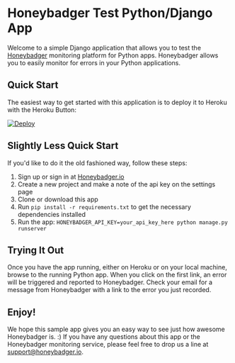 # Honeybadger Test Python/Django App

Welcome to a simple Django application that allows you to test the
[Honeybadger](https://www.honeybadger.io) monitoring platform for Python apps.
Honeybadger allows you to easily monitor for errors in your Python
applications.

## Quick Start

The easiest way to get started with this application is to deploy it to
Heroku with the Heroku Button:

[![Deploy](https://www.herokucdn.com/deploy/button.png)](https://heroku.com/deploy)

## Slightly Less Quick Start

If you'd like to do it the old fashioned way, follow these steps:

1. Sign up or sign in at [Honeybadger.io](https://www.honeybadger.io)
2. Create a new project and make a note of the api key on the settings
   page
3. Clone or download this app
4. Run `pip install -r requirements.txt` to get the necessary dependencies installed
5. Run the app: `HONEYBADGER_API_KEY=your_api_key_here python manage.py runserver`

## Trying It Out

Once you have the app running, either on Heroku or on your local
machine, browse to the running Python app. When you click on the first link, an
error will be triggered and reported to Honeybadger. Check your email for a
message from Honeybadger with a link to the error you just recorded.

## Enjoy!

We hope this sample app gives you an easy way to see just how awesome
Honeybadger is. :)  If you have any questions about this app or the
Honeybadger monitoring service, please feel free to drop us a line at
support@honeybadger.io.
